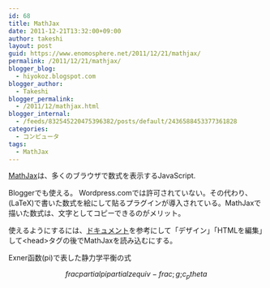 ```yaml
---
id: 68
title: MathJax
date: 2011-12-21T13:32:00+09:00
author: takeshi
layout: post
guid: https://www.enomosphere.net/2011/12/21/mathjax/
permalink: /2011/12/21/mathjax/
blogger_blog:
  - hiyokoz.blogspot.com
blogger_author:
  - Takeshi
blogger_permalink:
  - /2011/12/mathjax.html
blogger_internal:
  - /feeds/832545220475396382/posts/default/2436588453377361828
categories:
  - コンピュータ
tags:
  - MathJax
---
```

<a href="http://www.mathjax.org/">MathJax</a>は、多くのブラウザで数式を表示するJavaScript.
<!--more-->

Bloggerでも使える。 Wordpress.comでは許可されていない。その代わり、(LaTeX)で書いた数式を絵にして貼るプラグインが導入されている。MathJaxで描いた数式は、文字としてコピーできるのがメリット。  

使えるようにするには、[ドキュメント](http://www.mathjax.org/docs/1.1/start.html)を参考にして「デザイン」「HTMLを編集」して&lt;head&gt;タグの後でMathJaxを読み込むにする。

Exner函数(pi)で表した静力学平衡の式

$$frac{partialpi}{partial z} equiv -frac{;g;}{c_ptheta}$$